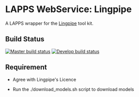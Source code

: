 # LAPPS WebService: Lingpipe

A LAPPS wrapper for the [Lingpipe](http://alias-i.com/lingpipe/) tool kit.

## Build Status

[![Master build status](http://grid.anc.org:9080/travis/svg/lappsgrid-services/org.anc.lapps.lingpipe?branch=master)](https://travis-ci.org/lappsgrid-services/org.anc.lapps.lingpipe)
[![Develop build status](http://grid.anc.org:9080/travis/svg/lappsgrid-services/org.anc.lapps.lingpipe?branch=develop)](https://travis-ci.org/lappsgrid-services/org.anc.lapps.lingpipe)



## Requirement

* Agree with Lingpipe's Licence

* Run the ./download_models.sh script to download models


